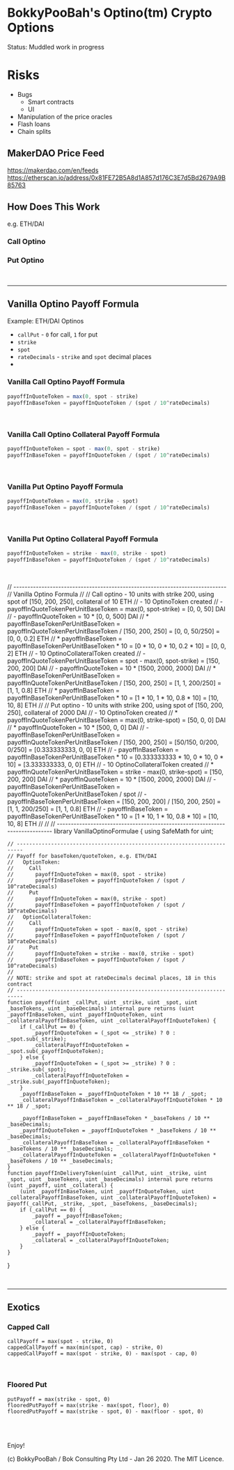 # BokkyPooBah's Optino(tm) Crypto Options

Status: Muddled work in progress

# Risks

* Bugs
  * Smart contracts
  * UI
* Manipulation of the price oracles
* Flash loans
* Chain splits


## MakerDAO Price Feed

https://makerdao.com/en/feeds
https://etherscan.io/address/0x81FE72B5A8d1A857d176C3E7d5Bd2679A9B85763

## How Does This Work

e.g. ETH/DAI

### Call Optino

### Put Optino

<br />

<hr />

## Vanilla Optino Payoff Formula

Example: ETH/DAI Optinos

* `callPut` - `0` for call, `1` for put
* `strike`
* `spot`
* `rateDecimals` - `strike` and `spot` decimal places
*

### Vanilla Call Optino Payoff Formula

```javascript
payoffInQuoteToken = max(0, spot - strike)
payoffInBaseToken = payoffInQuoteToken / (spot / 10^rateDecimals)
```

<br />

### Vanilla Call Optino Collateral Payoff Formula

```javascript
payoffInQuoteToken = spot - max(0, spot - strike)
payoffInBaseToken = payoffInQuoteToken / (spot / 10^rateDecimals)
```

<br />

### Vanilla Put Optino Payoff Formula

```javascript
payoffInQuoteToken = max(0, strike - spot)
payoffInBaseToken = payoffInQuoteToken / (spot / 10^rateDecimals)
```

<br />

### Vanilla Put Optino Collateral Payoff Formula

```javascript
payoffInQuoteToken = strike - max(0, strike - spot)
payoffInBaseToken = payoffInQuoteToken / (spot / 10^rateDecimals)
```

<br />



// ----------------------------------------------------------------------------
// Vanilla Optino Formula
//
// Call optino - 10 units with strike 200, using spot of [150, 200, 250], collateral of 10 ETH
// - 10 OptinoToken created
//   - payoffInQuoteTokenPerUnitBaseToken = max(0, spot-strike) = [0, 0, 50] DAI
//   - payoffInQuoteToken = 10 * [0, 0, 500] DAI
//   * payoffInBaseTokenPerUnitBaseToken = payoffInQuoteTokenPerUnitBaseToken / [150, 200, 250] = [0, 0, 50/250] = [0, 0, 0.2] ETH
//   * payoffInBaseToken = payoffInBaseTokenPerUnitBaseToken * 10 = [0 * 10, 0 * 10, 0.2 * 10] = [0, 0, 2] ETH
// - 10 OptinoCollateralToken created
//   - payoffInQuoteTokenPerUnitBaseToken = spot - max(0, spot-strike) = [150, 200, 200] DAI
//   - payoffInQuoteToken = 10 * [1500, 2000, 2000] DAI
//   * payoffInBaseTokenPerUnitBaseToken = payoffInQuoteTokenPerUnitBaseToken / [150, 200, 250] = [1, 1, 200/250] = [1, 1, 0.8] ETH
//   * payoffInBaseToken = payoffInBaseTokenPerUnitBaseToken * 10 = [1 * 10, 1 * 10, 0.8 * 10] = [10, 10, 8] ETH
//
// Put optino - 10 units with strike 200, using spot of [150, 200, 250], collateral of 2000 DAI
// - 10 OptinoToken created
//   * payoffInQuoteTokenPerUnitBaseToken = max(0, strike-spot) = [50, 0, 0] DAI
//   * payoffInQuoteToken = 10 * [500, 0, 0] DAI
//   - payoffInBaseTokenPerUnitBaseToken = payoffInQuoteTokenPerUnitBaseToken / [150, 200, 250] = [50/150, 0/200, 0/250] = [0.333333333, 0, 0] ETH
//   - payoffInBaseToken = payoffInBaseTokenPerUnitBaseToken * 10 = [0.333333333 * 10, 0 * 10, 0 * 10] = [3.333333333, 0, 0] ETH
// - 10 OptinoCollateralToken created
//   * payoffInQuoteTokenPerUnitBaseToken = strike - max(0, strike-spot) = [150, 200, 200] DAI
//   * payoffInQuoteToken = 10 * [1500, 2000, 2000] DAI
//   - payoffInBaseTokenPerUnitBaseToken = payoffInQuoteTokenPerUnitBaseToken / spot
//   - payoffInBaseTokenPerUnitBaseToken = [150, 200, 200] / [150, 200, 250] = [1, 1, 200/250] = [1, 1, 0.8] ETH
//   - payoffInBaseToken = payoffInBaseTokenPerUnitBaseToken * 10 = [1 * 10, 1 * 10, 0.8 * 10] = [10, 10, 8] ETH
//
//
// ----------------------------------------------------------------------------
library VanillaOptinoFormulae {
    using SafeMath for uint;

    // ------------------------------------------------------------------------
    // Payoff for baseToken/quoteToken, e.g. ETH/DAI
    //   OptionToken:
    //     Call
    //       payoffInQuoteToken = max(0, spot - strike)
    //       payoffInBaseToken = payoffInQuoteToken / (spot / 10^rateDecimals)
    //     Put
    //       payoffInQuoteToken = max(0, strike - spot)
    //       payoffInBaseToken = payoffInQuoteToken / (spot / 10^rateDecimals)
    //   OptionCollateralToken:
    //     Call
    //       payoffInQuoteToken = spot - max(0, spot - strike)
    //       payoffInBaseToken = payoffInQuoteToken / (spot / 10^rateDecimals)
    //     Put
    //       payoffInQuoteToken = strike - max(0, strike - spot)
    //       payoffInBaseToken = payoffInQuoteToken / (spot / 10^rateDecimals)
    //
    // NOTE: strike and spot at rateDecimals decimal places, 18 in this contract
    // ------------------------------------------------------------------------
    function payoff(uint _callPut, uint _strike, uint _spot, uint _baseTokens, uint _baseDecimals) internal pure returns (uint _payoffInBaseToken, uint _payoffInQuoteToken, uint _collateralPayoffInBaseToken, uint _collateralPayoffInQuoteToken) {
        if (_callPut == 0) {
            _payoffInQuoteToken = (_spot <= _strike) ? 0 : _spot.sub(_strike);
            _collateralPayoffInQuoteToken = _spot.sub(_payoffInQuoteToken);
        } else {
            _payoffInQuoteToken = (_spot >= _strike) ? 0 : _strike.sub(_spot);
            _collateralPayoffInQuoteToken = _strike.sub(_payoffInQuoteToken);
        }
        _payoffInBaseToken = _payoffInQuoteToken * 10 ** 18 / _spot;
        _collateralPayoffInBaseToken = _collateralPayoffInQuoteToken * 10 ** 18 / _spot;

        _payoffInBaseToken = _payoffInBaseToken * _baseTokens / 10 ** _baseDecimals;
        _payoffInQuoteToken = _payoffInQuoteToken * _baseTokens / 10 ** _baseDecimals;
        _collateralPayoffInBaseToken = _collateralPayoffInBaseToken * _baseTokens / 10 ** _baseDecimals;
        _collateralPayoffInQuoteToken = _collateralPayoffInQuoteToken * _baseTokens / 10 ** _baseDecimals;
    }
    function payoffInDeliveryToken(uint _callPut, uint _strike, uint _spot, uint _baseTokens, uint _baseDecimals) internal pure returns (uint _payoff, uint _collateral) {
        (uint _payoffInBaseToken, uint _payoffInQuoteToken, uint _collateralPayoffInBaseToken, uint _collateralPayoffInQuoteToken) = payoff(_callPut, _strike, _spot, _baseTokens, _baseDecimals);
        if (_callPut == 0) {
            _payoff = _payoffInBaseToken;
            _collateral = _collateralPayoffInBaseToken;
        } else {
            _payoff = _payoffInQuoteToken;
            _collateral = _collateralPayoffInQuoteToken;
        }
    }
}

<br />

<hr />

## Exotics

### Capped Call

```
callPayoff = max(spot - strike, 0)
cappedCallPayoff = max(min(spot, cap) - strike, 0)
cappedCallPayoff = max(spot - strike, 0) - max(spot - cap, 0)
```

<br />

### Floored Put

```
putPayoff = max(strike - spot, 0)
flooredPutPayoff = max(strike - max(spot, floor), 0)
flooredPutPayoff = max(strike - spot, 0) - max(floor - spot, 0)
```


<br />

<br />

Enjoy!

(c) BokkyPooBah / Bok Consulting Pty Ltd - Jan 26 2020. The MIT Licence.
